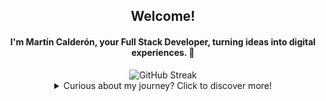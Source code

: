 <div align=center>

   ## Welcome!
   #### I'm Martín Calderón, your Full Stack Developer, turning ideas into digital experiences. 🚀

   <img height=110 src="https://streak-stats.demolab.com?user=ThePushMaker&theme=tokyonight-duo&hide_border=true&locale=es&card_height=170" alt="GitHub Streak"/>

<details align=center>
   <summary>Curious about my journey? Click to discover more!</summary>
   <a target="_blank" rel="noreferrer" href="https://github.com/ThePushMaker"   title="Go to Source">
      <img align="center" width=500 src="https://fiverr-res.cloudinary.com/images/t_main1,q_auto,f_auto,q_auto,f_auto/gigs/291192052/original/1ecd2cec1c1a911cf223ec90474a074fc054d26a/do-professional-pixel-art-for-you.jpg" />
    </a>
   
<div align=left>



## Hi! <img width=50 src="https://camo.githubusercontent.com/d552948e7884c41fde2d32b9221d79f0df2076c7d824aaab954ca93f53d95884/68747470733a2f2f6d656469612e67697068792e636f6d2f6d656469612f6876524a434c467a6361737252346961377a2f67697068792e676966" /> I'm Martín Calderón
# I'm a PHP Laravel Developer
   <div align=right>
     <a href="https://github.com/ThePushMaker" title="Go to Source">
     <img align=right width=100 src="https://i.pinimg.com/originals/d0/19/72/d019725ef4da31a294694f31a3702297.gif" />
      </a>
   </div>
   
### Welcome!
I am committed and results-oriented. I enjoy planning and creating. I consistently enhance my skills by eliminating distractions and discovering new ways to achieve goals.
   <br/>
   <br/>

      
* 🌐  I'm a Full Stack Developer, but I focus on Backend development.
* 🎓  I'm also a Software Development Engineer
* ✉️  You can contact me at [dev.msco@gmail.com](mailto:dev.msco@gmail.com)
* 🚀  I'm currently working on many personal projects.
* 🌎  I'm based in La Paz, México.
* 🤝  I'm open to collaboration.

   <br/>
   <h2>
    Skills Set
   </h2>

   
   - #### Main: The set of languages and tools I predominantly employ includes:
     ![Laravel](https://img.shields.io/badge/laravel-%23FF2D20.svg?style=for-the-badge&logo=laravel&logoColor=white)
     ![React](https://img.shields.io/badge/react-%2320232a.svg?style=for-the-badge&logo=react&logoColor=%2361DAFB)
     ![Livewire](https://img.shields.io/badge/livewire-593393?style=for-the-badge&logo=livewire&logoColor=FF72DD)
     ![CI/CD](https://img.shields.io/badge/CI/CD-000000?style=for-the-badge&logo=CI/CD&logoColor=FFFFFF)
     ![Pest](https://img.shields.io/badge/Pest-000000?style=for-the-badge&logo=Pest&logoColor=FFFFFF)
     ![phpUnit](https://img.shields.io/badge/phpUnit-000000?style=for-the-badge&logo=phpUnit&logoColor=FFFFFF)
     ![Vue.js](https://img.shields.io/badge/vuejs-%23333593.svg?style=for-the-badge&logo=vuedotjs&logoColor=%234FC08D)
     ![Docker](https://img.shields.io/badge/docker-%231572B6.svg?style=for-the-badge&logo=docker&logoColor=white)
     ![MySQL](https://img.shields.io/badge/mysql-%2300f.svg?style=for-the-badge&logo=mysql&logoColor=white)
     ![PHP](https://img.shields.io/badge/php-%23777BB4.svg?style=for-the-badge&logo=php&logoColor=white)
     ![JavaScript](https://img.shields.io/badge/javascript-%23002142.svg?style=for-the-badge&logo=javascript&logoColor=F9FF00)
     ![CSS3](https://img.shields.io/badge/css3-%231572B6.svg?style=for-the-badge&logo=css3&logoColor=white)
     ![TailwindCSS](https://img.shields.io/badge/tailwindcss-%2338B2AC.svg?style=for-the-badge&logo=tailwind-css&logoColor=white)
     ![HTML5](https://img.shields.io/badge/html5-%23E34F26.svg?style=for-the-badge&logo=html5&logoColor=white)
     ![Figma](https://img.shields.io/badge/figma-%23F24E1E.svg?style=for-the-badge&logo=figma&logoColor=white)
     ![Postman](https://img.shields.io/badge/Postman-FF6C37?style=for-the-badge&logo=postman&logoColor=white)
     ![Visual Studio Code](https://img.shields.io/badge/Visual%20Studio%20Code-0078d7.svg?style=for-the-badge&logo=visual-studio-code&logoColor=white)
     ![Vite](https://img.shields.io/badge/vite-%23646CFF.svg?style=for-the-badge&logo=vite&logoColor=white)
    ![Notion](https://img.shields.io/badge/Notion-%23000000.svg?style=for-the-badge&logo=notion&logoColor=white)
     ![Linux](https://img.shields.io/badge/Linux-000000?style=for-the-badge&logo=Linux&logoColor=FFFFFF)
     
   - #### Secondary: In addition I also feel comfortable working occasionally with this set of technologies that I handle proficiently:
     
     ![WordPress](https://img.shields.io/badge/WordPress-%23117AC9.svg?style=for-the-badge&logo=WordPress&logoColor=white)
     ![Electron.js](https://img.shields.io/badge/Electron-191970?style=for-the-badge&logo=Electron&logoColor=white)
     ![Adobe XD](https://img.shields.io/badge/Adobe%20XD-470137?style=for-the-badge&logo=Adobe%20XD&logoColor=#FF61F6)
     ![Adobe Photoshop](https://img.shields.io/badge/adobe%20photoshop-%2331A8FF.svg?style=for-the-badge&logo=adobe%20photoshop&logoColor=white)
     ![NodeJS](https://img.shields.io/badge/node.js-6DA55F?style=for-the-badge&logo=node.js&logoColor=white)
     ![Bootstrap](https://img.shields.io/badge/bootstrap-%238511FA.svg?style=for-the-badge&logo=bootstrap&logoColor=white)
     
     
   
   - #### Hobbies: In my free time, I enjoy enhancing my hobby skills by learning new programming languages and random technologies like:
     ![Python](https://img.shields.io/badge/python-3670A0?style=for-the-badge&logo=python&logoColor=ffdd54)
     ![Unity](https://img.shields.io/badge/unity-%23000000.svg?style=for-the-badge&logo=unity&logoColor=white)
     ![Java](https://img.shields.io/badge/java-%23ED8B00.svg?style=for-the-badge&logo=openjdk&logoColor=white)
     ![C#](https://img.shields.io/badge/c%23-%23239120.svg?style=for-the-badge&logo=c-sharp&logoColor=white)
     ![C++](https://img.shields.io/badge/c++-%2300599C.svg?style=for-the-badge&logo=c%2B%2B&logoColor=white)
     ![Obsidian](https://img.shields.io/badge/Obsidian-%23483699.svg?style=for-the-badge&logo=obsidian&logoColor=white)
   ####
   
 </div>
   
   <div align=center>

     
  ### ⚡ Github Stats ⚡
  
  <!-- mi perfil stats de racha-->
 <div align=center>  
 <!-- Mini  Lenguajes programación-->

  <a target="_blank" align=center rel="noreferrer" href="https://github-readme-stats.vercel.app/api/top-langs/?username=ThePushMaker&show_icons=true&theme=tokyonight&hide_border=true&pretty=true&layout=compact"   title="Go to Source">
    <img  height=140 src="https://github-readme-stats.vercel.app/api/top-langs/?username=ThePushMaker&show_icons=true&theme=tokyonight&hide_border=true&pretty=true&layout=compact" alt="ThePushMaker" />
  </a>
  </div>
   
   </div>
   
   
   <div align=center>
   <picture>
     <source media="(prefers-color-scheme: dark)" srcset="./snk.svg" />
     <img alt="github-snake" src="./snk.svg" />
   </picture>
     
  <img src="https://github-profile-trophy.vercel.app/?username=ThePushMaker&theme=juicyfresh&no-bg=true" /> 

   Total time coded since Aug 15 2023:
   
  [![wakatime](https://wakatime.com/badge/user/25b1393c-7659-477a-b6de-4da0492e782b.svg)](https://wakatime.com/@25b1393c-7659-477a-b6de-4da0492e782b)
      
   </div>


</details>
